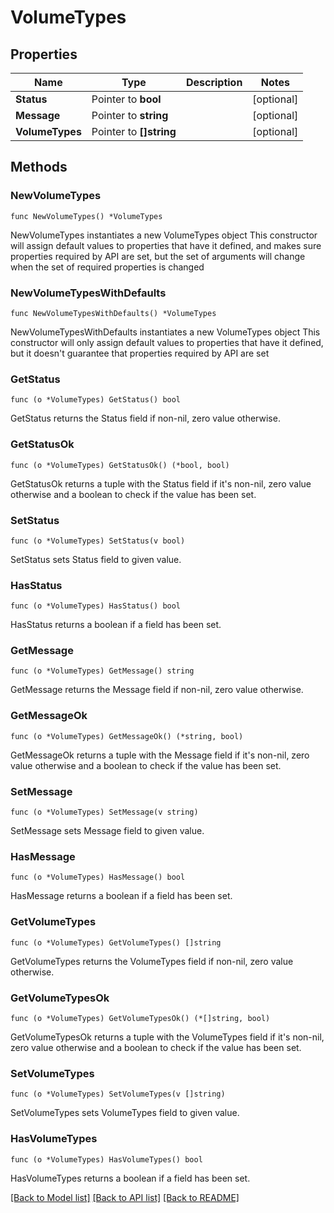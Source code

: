 # VolumeTypes

## Properties

Name | Type | Description | Notes
------------ | ------------- | ------------- | -------------
**Status** | Pointer to **bool** |  | [optional] 
**Message** | Pointer to **string** |  | [optional] 
**VolumeTypes** | Pointer to **[]string** |  | [optional] 

## Methods

### NewVolumeTypes

`func NewVolumeTypes() *VolumeTypes`

NewVolumeTypes instantiates a new VolumeTypes object
This constructor will assign default values to properties that have it defined,
and makes sure properties required by API are set, but the set of arguments
will change when the set of required properties is changed

### NewVolumeTypesWithDefaults

`func NewVolumeTypesWithDefaults() *VolumeTypes`

NewVolumeTypesWithDefaults instantiates a new VolumeTypes object
This constructor will only assign default values to properties that have it defined,
but it doesn't guarantee that properties required by API are set

### GetStatus

`func (o *VolumeTypes) GetStatus() bool`

GetStatus returns the Status field if non-nil, zero value otherwise.

### GetStatusOk

`func (o *VolumeTypes) GetStatusOk() (*bool, bool)`

GetStatusOk returns a tuple with the Status field if it's non-nil, zero value otherwise
and a boolean to check if the value has been set.

### SetStatus

`func (o *VolumeTypes) SetStatus(v bool)`

SetStatus sets Status field to given value.

### HasStatus

`func (o *VolumeTypes) HasStatus() bool`

HasStatus returns a boolean if a field has been set.

### GetMessage

`func (o *VolumeTypes) GetMessage() string`

GetMessage returns the Message field if non-nil, zero value otherwise.

### GetMessageOk

`func (o *VolumeTypes) GetMessageOk() (*string, bool)`

GetMessageOk returns a tuple with the Message field if it's non-nil, zero value otherwise
and a boolean to check if the value has been set.

### SetMessage

`func (o *VolumeTypes) SetMessage(v string)`

SetMessage sets Message field to given value.

### HasMessage

`func (o *VolumeTypes) HasMessage() bool`

HasMessage returns a boolean if a field has been set.

### GetVolumeTypes

`func (o *VolumeTypes) GetVolumeTypes() []string`

GetVolumeTypes returns the VolumeTypes field if non-nil, zero value otherwise.

### GetVolumeTypesOk

`func (o *VolumeTypes) GetVolumeTypesOk() (*[]string, bool)`

GetVolumeTypesOk returns a tuple with the VolumeTypes field if it's non-nil, zero value otherwise
and a boolean to check if the value has been set.

### SetVolumeTypes

`func (o *VolumeTypes) SetVolumeTypes(v []string)`

SetVolumeTypes sets VolumeTypes field to given value.

### HasVolumeTypes

`func (o *VolumeTypes) HasVolumeTypes() bool`

HasVolumeTypes returns a boolean if a field has been set.


[[Back to Model list]](../README.md#documentation-for-models) [[Back to API list]](../README.md#documentation-for-api-endpoints) [[Back to README]](../README.md)


